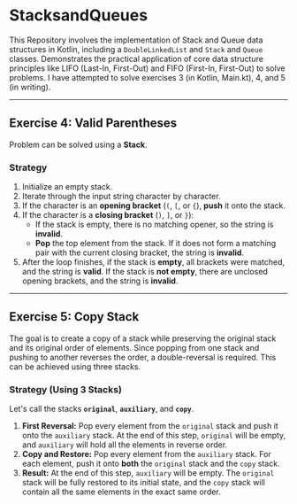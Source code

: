 # StacksandQueues

This Repository involves the implementation of Stack and Queue data structures in Kotlin, including a `DoubleLinkedList` and `Stack` and `Queue` classes. Demonstrates the practical application of core data structure principles like LIFO (Last-In, First-Out) and FIFO (First-In, First-Out) to solve problems. I have attempted to solve exercises 3 (in Kotlin, Main.kt), 4, and 5 (in writing).

---
## Exercise 4: Valid Parentheses

Problem can be solved using a **Stack**.

### Strategy
1.  Initialize an empty stack.
2.  Iterate through the input string character by character.
3.  If the character is an **opening bracket** (`(`, `[`, or `{`), **push** it onto the stack.
4.  If the character is a **closing bracket** (`)`, `]`, or `}`):
    * If the stack is empty, there is no matching opener, so the string is **invalid**.
    * **Pop** the top element from the stack. If it does not form a matching pair with the current closing bracket, the string is **invalid**.
5.  After the loop finishes, if the stack is **empty**, all brackets were matched, and the string is **valid**. If the stack is **not empty**, there are unclosed opening brackets, and the string is **invalid**.

---
## Exercise 5: Copy Stack

The goal is to create a copy of a stack while preserving the original stack and its original order of elements. Since popping from one stack and pushing to another reverses the order, a double-reversal is required. This can be achieved using three stacks.

### Strategy (Using 3 Stacks)
Let's call the stacks **`original`**, **`auxiliary`**, and **`copy`**.

1.  **First Reversal:** Pop every element from the `original` stack and push it onto the `auxiliary` stack. At the end of this step, `original` will be empty, and `auxiliary` will hold all the elements in reverse order.
2.  **Copy and Restore:** Pop every element from the `auxiliary` stack. For each element, push it onto **both** the `original` stack and the `copy` stack.
3.  **Result:** At the end of this step, `auxiliary` will be empty. The `original` stack will be fully restored to its initial state, and the `copy` stack will contain all the same elements in the exact same order.
